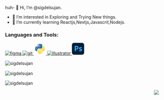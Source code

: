 huh- 👋 Hi, I’m @sigdelsujan.
- 👀 I’m interested in Exploring and Trying New things.
- 🌱 I’m currently learning Reactjs,Nextjs,Javascrit,Nodejs.

<!-- Languages and Tools -->
<h3 align="left">Languages and Tools:</h3>

<p align="left">
 <!--Figma-->
  <a href="https://www.figma.com/" target="_blank" rel="noreferrer">
    <img src="https://www.vectorlogo.zone/logos/figma/figma-icon.svg" alt="figma" width="40" height="40"/>
  </a>
 <!--Git-->
  <a href="https://git-scm.com/" target="_blank" rel="noreferrer">
    <img src="https://www.vectorlogo.zone/logos/git-scm/git-scm-icon.svg" alt="git" width="40" height="40"/>
  </a>
 
 <!--python-->
<a href="https://www.python.org/" style="background-color:white;" width="50" height="50" target="_blank" rel="noreferrer">
<img src="https://raw.githubusercontent.com/devicons/devicon/master/icons/python/python-original.svg" alt="python" width="40" height="40"/>
</a>
<!-- illustrator  -->
 <a href="https://www.illustrator.com/" target="_blank" rel="noreferrer">
<img src="https://raw.githubusercontent.com/devicons/devicon/master/icons/illustrator/illustrator.svg" alt="illustrator" width="40" height="40"/>
</a> 
<!-- photoshop  -->
 <a href="https://www.photoshop.com/" target="_blank" rel="noreferrer">
<img src="https://raw.githubusercontent.com/devicons/devicon/master/icons/photoshop/photoshop-original.svg" alt="photoshop" width="40" height="40"/>
</a>
</p>

<p align="left">
<img align="center" src="https://github-readme-stats.vercel.app/api/top-langs?username=sigdelsujan&show_icons=true&theme=dark&locale=en&layout=compact" alt="sigdelsujan" />
</p>

<p align="left">
<img align="center" src="https://github-readme-stats.vercel.app/api?username=sigdelsujan&show_icons=true&theme=dark&locale=en" alt="sigdelsujan" />
</p>

<p align="left">
  <img align="center" src="https://github-readme-streak-stats.herokuapp.com/?user=sigdelsujan&theme=dark&locale=en" alt="sigdelsujan" />
</p>

<p alight="right">
<img align="right" src="https://komarev.com/ghpvc/?username=sigdelsujan&style=plastic&color=blue" />
</p>

<!---
sigdelsujan/sigdelsujan is a ✨ special ✨ repository because its `README.md` (this file) appears on your GitHub profile.
You can click the Preview link to take a look at your changes.
--->
